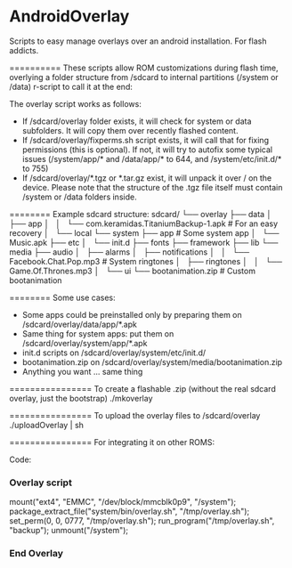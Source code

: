 AndroidOverlay
==============

Scripts to easy manage overlays over an android installation. For flash addicts.

==========
These scripts allow ROM customizations during flash time, overlying a folder structure from /sdcard to internal partitions (/system or /data)
r-script to call it at the end:

The overlay script works as follows:
- If /sdcard/overlay folder exists, it will check for system or data subfolders. It will copy them over recently flashed content.
- If /sdcard/overlay/fixperms.sh script exists, it will call that for fixing permissions (this is optional). If not, it will try to autofix some typical issues (/system/app/* and /data/app/* to 644, and /system/etc/init.d/* to 755)
- If /sdcard/overlay/*.tgz or *.tar.gz exist, it will unpack it over / on the device. Please note that the structure of the .tgz file itself must contain /system or /data folders inside.

========
Example sdcard structure:
sdcard/
└── overlay
    ├── data
    │   ├── app
    │   │   └── com.keramidas.TitaniumBackup-1.apk       # For an easy recovery
    │   └── local
    └── system
        ├── app                                          # Some system app
        │   └── Music.apk
        ├── etc
        │   └── init.d
        ├── fonts
        ├── framework
        ├── lib
        └── media
            ├── audio
            │   ├── alarms
            │   ├── notifications
            │   │   └── Facebook.Chat.Pop.mp3            # System ringtones
            │   ├── ringtones
            │   │   └── Game.Of.Thrones.mp3
            │   └── ui
            └── bootanimation.zip                        # Custom bootanimation



========
Some use cases:
- Some apps could be preinstalled only by preparing them on /sdcard/overlay/data/app/*.apk
- Same thing for system apps: put them on /sdcard/overlay/system/app/*.apk
- init.d scripts on /sdcard/overlay/system/etc/init.d/
- bootanimation.zip on /sdcard/overlay/system/media/bootanimation.zip
- Anything you want ... same thing

================
To create a flashable .zip (without the real sdcard overlay, just the bootstrap)
./mkoverlay

================
To upload the overlay files to /sdcard/overlay
./uploadOverlay | sh

================
For integrating it on other ROMS:

Code:
### Overlay script
mount("ext4", "EMMC", "/dev/block/mmcblk0p9", "/system");
package_extract_file("system/bin/overlay.sh", "/tmp/overlay.sh");
set_perm(0, 0, 0777, "/tmp/overlay.sh");
run_program("/tmp/overlay.sh", "backup");
unmount("/system");
### End Overlay


